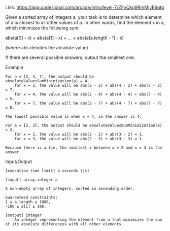 Link: https://app.codesignal.com/arcade/intro/level-7/ZFnQkq9RmMiyE6qtq

Given a sorted array of integers a, your task is to determine which element of a is closest to all other values of a. In other words, find the element x in a, which minimizes the following sum:

abs(a[0] - x) + abs(a[1] - x) + ... + abs(a[a.length - 1] - x)

(where abs denotes the absolute value)

If there are several possible answers, output the smallest one.

Example

    For a = [2, 4, 7], the output should be absoluteValuesSumMinimization(a) = 4.
        for x = 2, the value will be abs(2 - 2) + abs(4 - 2) + abs(7 - 2) = 7.
        for x = 4, the value will be abs(2 - 4) + abs(4 - 4) + abs(7 - 4) = 5.
        for x = 7, the value will be abs(2 - 7) + abs(4 - 7) + abs(7 - 7) = 8.

    The lowest possible value is when x = 4, so the answer is 4.

    For a = [2, 3], the output should be absoluteValuesSumMinimization(a) = 2.
        for x = 2, the value will be abs(2 - 2) + abs(3 - 2) = 1.
        for x = 3, the value will be abs(2 - 3) + abs(3 - 3) = 1.

    Because there is a tie, the smallest x between x = 2 and x = 3 is the answer.

Input/Output

    [execution time limit] 4 seconds (js)

    [input] array.integer a

    A non-empty array of integers, sorted in ascending order.

    Guaranteed constraints:
    1 ≤ a.length ≤ 1000,
    -106 ≤ a[i] ≤ 106.

    [output] integer
        An integer representing the element from a that minimizes the sum of its absolute differences with all other elements.
